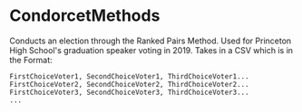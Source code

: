 # CondorcetMethods
Conducts an election through the Ranked Pairs Method. Used for Princeton High School's graduation speaker voting in 2019.
Takes in a CSV which is in the Format:
```
FirstChoiceVoter1, SecondChoiceVoter1, ThirdChoiceVoter1...
FirstChoiceVoter2, SecondChoiceVoter2, ThirdChoiceVoter2...
FirstChoiceVoter3, SecondChoiceVoter3, ThirdChoiceVoter3...
...
```
